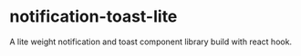 # notification-toast-lite
A lite weight notification and toast component library build with react hook.

